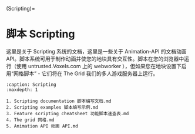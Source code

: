 (Scripting)=
# 脚本 Scripting

这里是关于 Scripting 系统的文档，这里是一些关于 Animation-API 的文档动画 API。脚本系统可用于制作动画并使您的地块具有交互性。脚本在您的浏览器中运行（使用 untrusted.Voxels.com 上的 webworker ），但如果您在地块设置下启用“网格脚本” - 它们将在 The Grid 我们的多人游戏服务器上运行。

```{toctree}
:caption: Scripting
:maxdepth: 1

1. Scripting documentation 脚本编写文档.md
2. Scripting examples 脚本编写示例.md
3. Feature scripting cheatsheet 功能脚本速查表.md
4. The grid 网格.md
5. Animation API 动画 API.md
```